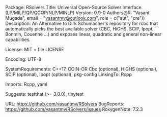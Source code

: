 Package: RSolvers
Title: Universal Open-Source Solver Interface (LP/MILP/QP/QCQP/NLP/MINLP)
Version: 0.9-0
Authors@R: "Vasant Mugada", email = "vasantmv@outlook.com", role = c("aut", "cre"))
Description: An Alternative to Dirk Schumacher's repository for rcbc that automatically picks the
  best available solver (CBC, HiGHS, SCIP, Ipopt, Bonmin, Couenne …)
  and exposes linear, quadratic and general non-linear capabilities.

License: MIT + file LICENSE

Encoding: UTF-8

SystemRequirements: C++17, COIN-OR Cbc (optional), HiGHS (optional),
  SCIP (optional), Ipopt (optional), pkg-config
LinkingTo: Rcpp

Imports: Rcpp, yaml

Suggests: testthat (>= 3.0.0), tinytest

URL: https://github.com/vasantmv/RSolvers
BugReports: https://github.com/vasantmv/RSolvers/issues
RoxygenNote: 7.2.3
